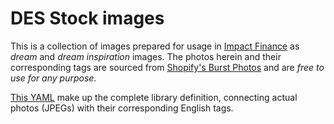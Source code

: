 # DES Stock images

This is a collection of images prepared for usage in [Impact Finance](https://docs.dreams.enterprises) as _dream_ and _dream inspiration_ images.
The photos herein and their corresponding tags are sourced from [Shopify's Burst Photos](https://www.shopify.com/stock-photos/about-us) and are _free to use for any purpose_.

[This YAML](stock_images/_list.yml) make up the complete library definition, connecting actual photos (JPEGs) with their corresponding English tags.
